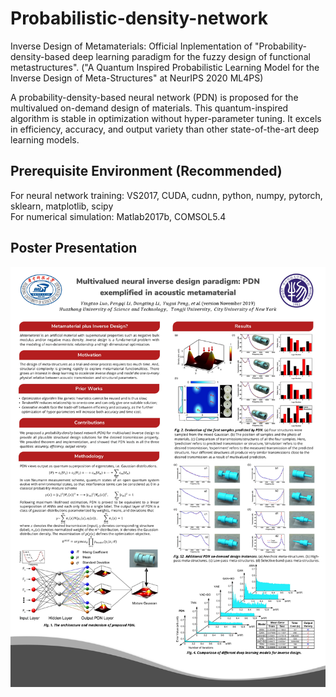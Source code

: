# Probabilistic-density-network 
Inverse Design of Metamaterials: Official Inplementation of "Probability-density-based deep learning paradigm for the fuzzy design of functional metastructures". ("A Quantum Inspired Probabilistic Learning Model for the Inverse Design of Meta-Structures" at NeurIPS 2020 ML4PS)

A probability-density-based neural network (PDN) is proposed for the multivalued on-demand design of materials. This quantum-inspired algorithm is stable in optimization without hyper-parameter tuning. It excels in efficiency, accuracy, and output variety than other state-of-the-art deep learning models.
## Prerequisite Environment (Recommended)
For neural network training: VS2017, CUDA, cudnn, python, numpy, pytorch, sklearn, matplotlib, scipy  
For numerical simulation: Matlab2017b, COMSOL5.4
## Poster Presentation
![image](https://github.com/yingtaoluo/Probabilistic-density-network/blob/master/POSTER_PDN.jpg)
